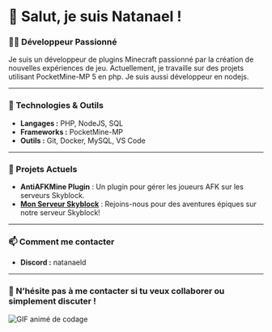 # 👋 Salut, je suis Natanael !

### 👨‍💻 Développeur Passionné

Je suis un développeur de plugins Minecraft passionné par la création de nouvelles expériences de jeu. Actuellement, je travaille sur des projets utilisant PocketMine-MP 5 en php. Je suis aussi développeur en nodejs.

---

### 🔧 Technologies & Outils

- **Langages :** PHP, NodeJS, SQL
- **Frameworks :** PocketMine-MP
- **Outils :** Git, Docker, MySQL, VS Code

---

### 🚀 Projets Actuels

- **AntiAFKMine Plugin** : Un plugin pour gérer les joueurs AFK sur les serveurs Skyblock.
- **[Mon Serveur Skyblock](https://discord.gg/highcraft)** : Rejoins-nous pour des aventures épiques sur notre serveur Skyblock!

---

### 📫 Comment me contacter

- **Discord :** natanaeld

---

### 💬 N’hésite pas à me contacter si tu veux collaborer ou simplement discuter !

![GIF animé de codage](https://media.giphy.com/media/13HgwGsXF0aiGY/giphy.gif)
